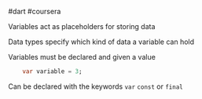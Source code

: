 #dart #coursera 

Variables act as placeholders for storing data

Data types specify which kind of data a variable can hold

Variables must be declared and given a value

```dart
	var variable = 3;
```
Can be declared with the keywords `var` `const` or `final`
 